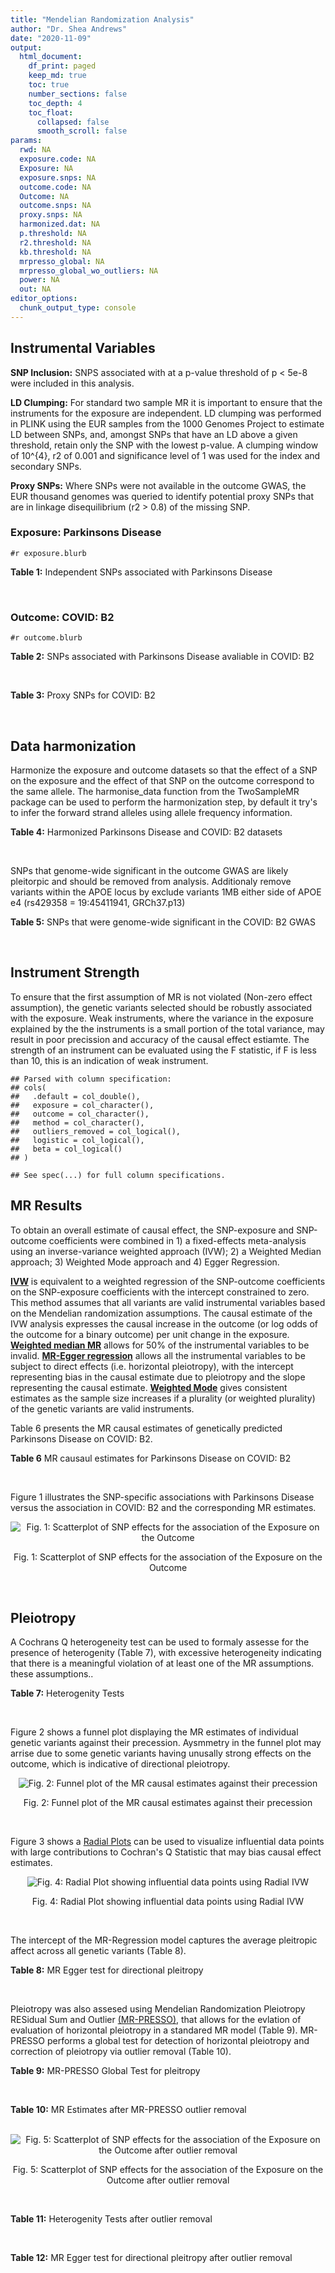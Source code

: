 ```yaml
---
title: "Mendelian Randomization Analysis"
author: "Dr. Shea Andrews"
date: "2020-11-09"
output:
  html_document:
    df_print: paged
    keep_md: true
    toc: true
    number_sections: false
    toc_depth: 4
    toc_float:
      collapsed: false
      smooth_scroll: false
params:
  rwd: NA
  exposure.code: NA
  Exposure: NA
  exposure.snps: NA
  outcome.code: NA
  Outcome: NA
  outcome.snps: NA
  proxy.snps: NA
  harmonized.dat: NA
  p.threshold: NA
  r2.threshold: NA
  kb.threshold: NA
  mrpresso_global: NA
  mrpresso_global_wo_outliers: NA
  power: NA
  out: NA
editor_options:
  chunk_output_type: console
---
```







## Instrumental Variables
**SNP Inclusion:** SNPS associated with at a p-value threshold of p < 5e-8 were included in this analysis.
<br>

**LD Clumping:** For standard two sample MR it is important to ensure that the instruments for the exposure are independent. LD clumping was performed in PLINK using the EUR samples from the 1000 Genomes Project to estimate LD between SNPs, and, amongst SNPs that have an LD above a given threshold, retain only the SNP with the lowest p-value. A clumping window of 10^{4}, r2 of 0.001 and significance level of 1 was used for the index and secondary SNPs.
<br>

**Proxy SNPs:** Where SNPs were not available in the outcome GWAS, the EUR thousand genomes was queried to identify potential proxy SNPs that are in linkage disequilibrium (r2 > 0.8) of the missing SNP.
<br>

### Exposure: Parkinsons Disease
`#r exposure.blurb`
<br>

**Table 1:** Independent SNPs associated with Parkinsons Disease
<div data-pagedtable="false">
  <script data-pagedtable-source type="application/json">
{"columns":[{"label":["SNP"],"name":[1],"type":["chr"],"align":["left"]},{"label":["CHROM"],"name":[2],"type":["dbl"],"align":["right"]},{"label":["POS"],"name":[3],"type":["dbl"],"align":["right"]},{"label":["REF"],"name":[4],"type":["chr"],"align":["left"]},{"label":["ALT"],"name":[5],"type":["chr"],"align":["left"]},{"label":["AF"],"name":[6],"type":["dbl"],"align":["right"]},{"label":["BETA"],"name":[7],"type":["dbl"],"align":["right"]},{"label":["SE"],"name":[8],"type":["dbl"],"align":["right"]},{"label":["Z"],"name":[9],"type":["dbl"],"align":["right"]},{"label":["P"],"name":[10],"type":["dbl"],"align":["right"]},{"label":["N"],"name":[11],"type":["dbl"],"align":["right"]},{"label":["TRAIT"],"name":[12],"type":["chr"],"align":["left"]}],"data":[{"1":"rs35749011","2":"1","3":"155135036","4":"G","5":"A","6":"0.0191","7":"0.7508","8":"0.0659","9":"11.393020","10":"5.022e-30","11":"482730","12":"parkinsons_disease"},{"1":"rs823106","2":"1","3":"205656453","4":"G","5":"C","6":"0.8488","7":"-0.1492","8":"0.0239","9":"-6.242678","10":"4.100e-10","11":"482730","12":"parkinsons_disease"},{"1":"rs4488803","2":"3","3":"58218352","4":"G","5":"A","6":"0.3746","7":"-0.1136","8":"0.0199","9":"-5.708543","10":"1.076e-08","11":"482730","12":"parkinsons_disease"},{"1":"rs34311866","2":"4","3":"951947","4":"T","5":"C","6":"0.1958","7":"0.2272","8":"0.0231","9":"9.835500","10":"7.974e-23","11":"482730","12":"parkinsons_disease"},{"1":"rs4698412","2":"4","3":"15737348","4":"G","5":"A","6":"0.5530","7":"0.1258","8":"0.0168","9":"7.488095","10":"7.049e-14","11":"482730","12":"parkinsons_disease"},{"1":"rs7695720","2":"4","3":"77183300","4":"A","5":"C","6":"0.2091","7":"-0.1255","8":"0.0208","9":"-6.033650","10":"1.528e-09","11":"482730","12":"parkinsons_disease"},{"1":"rs356203","2":"4","3":"90666041","4":"C","5":"T","6":"0.6169","7":"-0.2398","8":"0.0178","9":"-13.471910","10":"3.007e-41","11":"482730","12":"parkinsons_disease"},{"1":"rs75646569","2":"5","3":"60345424","4":"T","5":"G","6":"0.1117","7":"0.1916","8":"0.0266","9":"7.203010","10":"5.618e-13","11":"482730","12":"parkinsons_disease"},{"1":"rs35265698","2":"6","3":"32561334","4":"C","5":"G","6":"0.1547","7":"-0.2000","8":"0.0303","9":"-6.600660","10":"3.927e-11","11":"480593","12":"parkinsons_disease"},{"1":"rs858295","2":"7","3":"23245569","4":"A","5":"G","6":"0.3947","7":"-0.1039","8":"0.0176","9":"-5.903410","10":"3.831e-09","11":"482730","12":"parkinsons_disease"},{"1":"rs620490","2":"8","3":"16697579","4":"T","5":"G","6":"0.2762","7":"-0.1174","8":"0.0190","9":"-6.178950","10":"6.456e-10","11":"482730","12":"parkinsons_disease"},{"1":"rs144814361","2":"10","3":"121410917","4":"C","5":"T","6":"0.0174","7":"0.4411","8":"0.0680","9":"6.486765","10":"9.065e-11","11":"482730","12":"parkinsons_disease"},{"1":"rs75505347","2":"12","3":"40885549","4":"C","5":"T","6":"0.0195","7":"0.3917","8":"0.0674","9":"5.811573","10":"6.117e-09","11":"482730","12":"parkinsons_disease"},{"1":"rs10847864","2":"12","3":"123326598","4":"G","5":"T","6":"0.3625","7":"0.1274","8":"0.0179","9":"7.117318","10":"9.812e-13","11":"482730","12":"parkinsons_disease"},{"1":"rs4774417","2":"15","3":"61993702","4":"G","5":"A","6":"0.7397","7":"0.1052","8":"0.0192","9":"5.479167","10":"4.626e-08","11":"482730","12":"parkinsons_disease"},{"1":"rs12934900","2":"16","3":"30923602","4":"A","5":"T","6":"0.6571","7":"0.1215","8":"0.0184","9":"6.603260","10":"4.331e-11","11":"482730","12":"parkinsons_disease"},{"1":"rs4566208","2":"17","3":"16010920","4":"A","5":"G","6":"0.5659","7":"-0.0957","8":"0.0174","9":"-5.500000","10":"3.884e-08","11":"482730","12":"parkinsons_disease"},{"1":"rs58879558","2":"17","3":"44095467","4":"T","5":"C","6":"0.2229","7":"-0.2383","8":"0.0250","9":"-9.532000","10":"1.363e-21","11":"482730","12":"parkinsons_disease"},{"1":"rs4588066","2":"18","3":"40672964","4":"G","5":"A","6":"0.3260","7":"0.1046","8":"0.0178","9":"5.876404","10":"4.453e-09","11":"482730","12":"parkinsons_disease"}],"options":{"columns":{"min":{},"max":[10]},"rows":{"min":[10],"max":[10]},"pages":{}}}
  </script>
</div>
<br>

### Outcome: COVID: B2
`#r outcome.blurb`
<br>

**Table 2:** SNPs associated with Parkinsons Disease avaliable in COVID: B2
<div data-pagedtable="false">
  <script data-pagedtable-source type="application/json">
{"columns":[{"label":["SNP"],"name":[1],"type":["chr"],"align":["left"]},{"label":["CHROM"],"name":[2],"type":["dbl"],"align":["right"]},{"label":["POS"],"name":[3],"type":["dbl"],"align":["right"]},{"label":["REF"],"name":[4],"type":["chr"],"align":["left"]},{"label":["ALT"],"name":[5],"type":["chr"],"align":["left"]},{"label":["AF"],"name":[6],"type":["dbl"],"align":["right"]},{"label":["BETA"],"name":[7],"type":["dbl"],"align":["right"]},{"label":["SE"],"name":[8],"type":["dbl"],"align":["right"]},{"label":["Z"],"name":[9],"type":["dbl"],"align":["right"]},{"label":["P"],"name":[10],"type":["dbl"],"align":["right"]},{"label":["N"],"name":[11],"type":["dbl"],"align":["right"]},{"label":["TRAIT"],"name":[12],"type":["chr"],"align":["left"]}],"data":[{"1":"rs35749011","2":"1","3":"155135036","4":"G","5":"A","6":"0.01412","7":"-0.02302500","8":"0.112680","9":"-0.20433972","10":"8.381e-01","11":"667626","12":"COVID:_hospitalized_vs._population"},{"1":"rs823106","2":"1","3":"205656453","4":"G","5":"C","6":"0.86010","7":"-0.03876600","8":"0.027213","9":"-1.42453974","10":"1.543e-01","11":"969567","12":"COVID:_hospitalized_vs._population"},{"1":"rs4488803","2":"3","3":"58218352","4":"G","5":"A","6":"0.41620","7":"0.03391900","8":"0.024204","9":"1.40137994","10":"1.611e-01","11":"946091","12":"COVID:_hospitalized_vs._population"},{"1":"rs34311866","2":"4","3":"951947","4":"T","5":"C","6":"0.19520","7":"0.00093440","8":"0.027116","9":"0.03445936","10":"9.725e-01","11":"969567","12":"COVID:_hospitalized_vs._population"},{"1":"rs4698412","2":"4","3":"15737348","4":"G","5":"A","6":"0.55210","7":"-0.00416750","8":"0.020896","9":"-0.19944008","10":"8.419e-01","11":"969567","12":"COVID:_hospitalized_vs._population"},{"1":"rs7695720","2":"4","3":"77183300","4":"A","5":"C","6":"0.21400","7":"-0.02987900","8":"0.029038","9":"-1.02896205","10":"3.035e-01","11":"958898","12":"COVID:_hospitalized_vs._population"},{"1":"rs356203","2":"4","3":"90666041","4":"C","5":"T","6":"0.63300","7":"-0.00205340","8":"0.021483","9":"-0.09558255","10":"9.239e-01","11":"968954","12":"COVID:_hospitalized_vs._population"},{"1":"rs75646569","2":"5","3":"60345424","4":"T","5":"G","6":"0.10340","7":"-0.04144900","8":"0.032557","9":"-1.27312099","10":"2.030e-01","11":"969567","12":"COVID:_hospitalized_vs._population"},{"1":"rs35265698","2":"6","3":"32561334","4":"C","5":"G","6":"0.17340","7":"-0.05508500","8":"0.029743","9":"-1.85203241","10":"6.402e-02","11":"956147","12":"COVID:_hospitalized_vs._population"},{"1":"rs858295","2":"7","3":"23245569","4":"A","5":"G","6":"0.38410","7":"-0.00096132","8":"0.021070","9":"-0.04562506","10":"9.636e-01","11":"969567","12":"COVID:_hospitalized_vs._population"},{"1":"rs620490","2":"8","3":"16697579","4":"T","5":"G","6":"0.29830","7":"-0.04119900","8":"0.023069","9":"-1.78590316","10":"7.412e-02","11":"968954","12":"COVID:_hospitalized_vs._population"},{"1":"rs144814361","2":"10","3":"121410917","4":"C","5":"T","6":"0.01801","7":"-0.05479500","8":"0.110310","9":"-0.49673647","10":"6.194e-01","11":"940931","12":"COVID:_hospitalized_vs._population"},{"1":"rs75505347","2":"12","3":"40885549","4":"C","5":"T","6":"0.02040","7":"0.04941600","8":"0.079077","9":"0.62490990","10":"5.320e-01","11":"932876","12":"COVID:_hospitalized_vs._population"},{"1":"rs10847864","2":"12","3":"123326598","4":"G","5":"T","6":"0.34930","7":"-0.04124700","8":"0.028568","9":"-1.44381826","10":"1.488e-01","11":"681782","12":"COVID:_hospitalized_vs._population"},{"1":"rs4774417","2":"15","3":"61993702","4":"G","5":"A","6":"0.70700","7":"-0.01248200","8":"0.027702","9":"-0.45058119","10":"6.523e-01","11":"956895","12":"COVID:_hospitalized_vs._population"},{"1":"rs12934900","2":"16","3":"30923602","4":"A","5":"T","6":"0.62700","7":"-0.00534110","8":"0.025165","9":"-0.21224319","10":"8.319e-01","11":"959511","12":"COVID:_hospitalized_vs._population"},{"1":"rs4566208","2":"17","3":"16010920","4":"A","5":"G","6":"0.54920","7":"0.02494400","8":"0.021928","9":"1.13754104","10":"2.553e-01","11":"966951","12":"COVID:_hospitalized_vs._population"},{"1":"rs58879558","2":"17","3":"44095467","4":"T","5":"C","6":"0.21060","7":"-0.11053000","8":"0.025282","9":"-4.37188514","10":"1.232e-05","11":"730856","12":"COVID:_hospitalized_vs._population"},{"1":"rs4588066","2":"18","3":"40672964","4":"G","5":"A","6":"0.33530","7":"-0.01808200","8":"0.022015","9":"-0.82134908","10":"4.114e-01","11":"969567","12":"COVID:_hospitalized_vs._population"}],"options":{"columns":{"min":{},"max":[10]},"rows":{"min":[10],"max":[10]},"pages":{}}}
  </script>
</div>
<br>

**Table 3:** Proxy SNPs for COVID: B2
<div data-pagedtable="false">
  <script data-pagedtable-source type="application/json">
{"columns":[{"label":["proxy.outcome"],"name":[1],"type":["lgl"],"align":["right"]},{"label":["target_snp"],"name":[2],"type":["lgl"],"align":["right"]},{"label":["proxy_snp"],"name":[3],"type":["lgl"],"align":["right"]},{"label":["ld.r2"],"name":[4],"type":["lgl"],"align":["right"]},{"label":["Dprime"],"name":[5],"type":["lgl"],"align":["right"]},{"label":["ref.proxy"],"name":[6],"type":["lgl"],"align":["right"]},{"label":["alt.proxy"],"name":[7],"type":["lgl"],"align":["right"]},{"label":["CHROM"],"name":[8],"type":["lgl"],"align":["right"]},{"label":["POS"],"name":[9],"type":["lgl"],"align":["right"]},{"label":["ALT.proxy"],"name":[10],"type":["lgl"],"align":["right"]},{"label":["REF.proxy"],"name":[11],"type":["lgl"],"align":["right"]},{"label":["AF"],"name":[12],"type":["lgl"],"align":["right"]},{"label":["BETA"],"name":[13],"type":["lgl"],"align":["right"]},{"label":["SE"],"name":[14],"type":["lgl"],"align":["right"]},{"label":["P"],"name":[15],"type":["lgl"],"align":["right"]},{"label":["N"],"name":[16],"type":["lgl"],"align":["right"]},{"label":["ref"],"name":[17],"type":["lgl"],"align":["right"]},{"label":["alt"],"name":[18],"type":["lgl"],"align":["right"]},{"label":["ALT"],"name":[19],"type":["lgl"],"align":["right"]},{"label":["REF"],"name":[20],"type":["lgl"],"align":["right"]},{"label":["PHASE"],"name":[21],"type":["lgl"],"align":["right"]}],"data":[{"1":"NA","2":"NA","3":"NA","4":"NA","5":"NA","6":"NA","7":"NA","8":"NA","9":"NA","10":"NA","11":"NA","12":"NA","13":"NA","14":"NA","15":"NA","16":"NA","17":"NA","18":"NA","19":"NA","20":"NA","21":"NA"}],"options":{"columns":{"min":{},"max":[10]},"rows":{"min":[10],"max":[10]},"pages":{}}}
  </script>
</div>
<br>

## Data harmonization
Harmonize the exposure and outcome datasets so that the effect of a SNP on the exposure and the effect of that SNP on the outcome correspond to the same allele. The harmonise_data function from the TwoSampleMR package can be used to perform the harmonization step, by default it try's to infer the forward strand alleles using allele frequency information.
<br>

**Table 4:** Harmonized Parkinsons Disease and COVID: B2 datasets
<div data-pagedtable="false">
  <script data-pagedtable-source type="application/json">
{"columns":[{"label":["SNP"],"name":[1],"type":["chr"],"align":["left"]},{"label":["effect_allele.exposure"],"name":[2],"type":["chr"],"align":["left"]},{"label":["other_allele.exposure"],"name":[3],"type":["chr"],"align":["left"]},{"label":["effect_allele.outcome"],"name":[4],"type":["chr"],"align":["left"]},{"label":["other_allele.outcome"],"name":[5],"type":["chr"],"align":["left"]},{"label":["beta.exposure"],"name":[6],"type":["dbl"],"align":["right"]},{"label":["beta.outcome"],"name":[7],"type":["dbl"],"align":["right"]},{"label":["eaf.exposure"],"name":[8],"type":["dbl"],"align":["right"]},{"label":["eaf.outcome"],"name":[9],"type":["dbl"],"align":["right"]},{"label":["remove"],"name":[10],"type":["lgl"],"align":["right"]},{"label":["palindromic"],"name":[11],"type":["lgl"],"align":["right"]},{"label":["ambiguous"],"name":[12],"type":["lgl"],"align":["right"]},{"label":["id.outcome"],"name":[13],"type":["chr"],"align":["left"]},{"label":["chr.outcome"],"name":[14],"type":["dbl"],"align":["right"]},{"label":["pos.outcome"],"name":[15],"type":["dbl"],"align":["right"]},{"label":["se.outcome"],"name":[16],"type":["dbl"],"align":["right"]},{"label":["z.outcome"],"name":[17],"type":["dbl"],"align":["right"]},{"label":["pval.outcome"],"name":[18],"type":["dbl"],"align":["right"]},{"label":["samplesize.outcome"],"name":[19],"type":["dbl"],"align":["right"]},{"label":["outcome"],"name":[20],"type":["chr"],"align":["left"]},{"label":["mr_keep.outcome"],"name":[21],"type":["lgl"],"align":["right"]},{"label":["pval_origin.outcome"],"name":[22],"type":["chr"],"align":["left"]},{"label":["chr.exposure"],"name":[23],"type":["dbl"],"align":["right"]},{"label":["pos.exposure"],"name":[24],"type":["dbl"],"align":["right"]},{"label":["se.exposure"],"name":[25],"type":["dbl"],"align":["right"]},{"label":["z.exposure"],"name":[26],"type":["dbl"],"align":["right"]},{"label":["pval.exposure"],"name":[27],"type":["dbl"],"align":["right"]},{"label":["samplesize.exposure"],"name":[28],"type":["dbl"],"align":["right"]},{"label":["exposure"],"name":[29],"type":["chr"],"align":["left"]},{"label":["mr_keep.exposure"],"name":[30],"type":["lgl"],"align":["right"]},{"label":["pval_origin.exposure"],"name":[31],"type":["chr"],"align":["left"]},{"label":["id.exposure"],"name":[32],"type":["chr"],"align":["left"]},{"label":["action"],"name":[33],"type":["dbl"],"align":["right"]},{"label":["mr_keep"],"name":[34],"type":["lgl"],"align":["right"]},{"label":["pt"],"name":[35],"type":["dbl"],"align":["right"]},{"label":["pleitropy_keep"],"name":[36],"type":["lgl"],"align":["right"]},{"label":["mrpresso_RSSobs"],"name":[37],"type":["dbl"],"align":["right"]},{"label":["mrpresso_pval"],"name":[38],"type":["chr"],"align":["left"]},{"label":["mrpresso_keep"],"name":[39],"type":["lgl"],"align":["right"]}],"data":[{"1":"rs10847864","2":"T","3":"G","4":"T","5":"G","6":"0.1274","7":"-0.04124700","8":"0.3625","9":"0.34930","10":"FALSE","11":"FALSE","12":"FALSE","13":"PqR6pv","14":"12","15":"123326598","16":"0.028568","17":"-1.44381826","18":"1.488e-01","19":"681782","20":"covidhgi2020anaB2v4","21":"TRUE","22":"reported","23":"12","24":"123326598","25":"0.0179","26":"7.117318","27":"9.812e-13","28":"482730","29":"Nalls2019pd","30":"TRUE","31":"reported","32":"NJVBXu","33":"2","34":"TRUE","35":"5e-08","36":"TRUE","37":"2.544831e-03","38":"1","39":"TRUE"},{"1":"rs12934900","2":"T","3":"A","4":"T","5":"A","6":"0.1215","7":"-0.00534110","8":"0.6571","9":"0.62700","10":"FALSE","11":"TRUE","12":"FALSE","13":"PqR6pv","14":"16","15":"30923602","16":"0.025165","17":"-0.21224319","18":"8.319e-01","19":"959511","20":"covidhgi2020anaB2v4","21":"TRUE","22":"reported","23":"16","24":"30923602","25":"0.0184","26":"6.603260","27":"4.331e-11","28":"482730","29":"Nalls2019pd","30":"TRUE","31":"reported","32":"NJVBXu","33":"2","34":"TRUE","35":"5e-08","36":"TRUE","37":"1.740641e-04","38":"1","39":"TRUE"},{"1":"rs144814361","2":"T","3":"C","4":"T","5":"C","6":"0.4411","7":"-0.05479500","8":"0.0174","9":"0.01801","10":"FALSE","11":"FALSE","12":"FALSE","13":"PqR6pv","14":"10","15":"121410917","16":"0.110310","17":"-0.49673647","18":"6.194e-01","19":"940931","20":"covidhgi2020anaB2v4","21":"TRUE","22":"reported","23":"10","24":"121410917","25":"0.0680","26":"6.486765","27":"9.065e-11","28":"482730","29":"Nalls2019pd","30":"TRUE","31":"reported","32":"NJVBXu","33":"2","34":"TRUE","35":"5e-08","36":"TRUE","37":"6.991454e-03","38":"1","39":"TRUE"},{"1":"rs34311866","2":"C","3":"T","4":"C","5":"T","6":"0.2272","7":"0.00093440","8":"0.1958","9":"0.19520","10":"FALSE","11":"FALSE","12":"FALSE","13":"PqR6pv","14":"4","15":"951947","16":"0.027116","17":"0.03445936","18":"9.725e-01","19":"969567","20":"covidhgi2020anaB2v4","21":"TRUE","22":"reported","23":"4","24":"951947","25":"0.0231","26":"9.835500","27":"7.974e-23","28":"482730","29":"Nalls2019pd","30":"TRUE","31":"reported","32":"NJVBXu","33":"2","34":"TRUE","35":"5e-08","36":"TRUE","37":"2.063146e-04","38":"1","39":"TRUE"},{"1":"rs35265698","2":"G","3":"C","4":"G","5":"C","6":"-0.2000","7":"-0.05508500","8":"0.1547","9":"0.17340","10":"FALSE","11":"TRUE","12":"FALSE","13":"PqR6pv","14":"6","15":"32561334","16":"0.029743","17":"-1.85203241","18":"6.402e-02","19":"956147","20":"covidhgi2020anaB2v4","21":"TRUE","22":"reported","23":"6","24":"32561334","25":"0.0303","26":"-6.600660","27":"3.927e-11","28":"480593","29":"Nalls2019pd","30":"TRUE","31":"reported","32":"NJVBXu","33":"2","34":"TRUE","35":"5e-08","36":"TRUE","37":"2.099169e-03","38":"1","39":"TRUE"},{"1":"rs356203","2":"T","3":"C","4":"T","5":"C","6":"-0.2398","7":"-0.00205340","8":"0.6169","9":"0.63300","10":"FALSE","11":"FALSE","12":"FALSE","13":"PqR6pv","14":"4","15":"90666041","16":"0.021483","17":"-0.09558255","18":"9.239e-01","19":"968954","20":"covidhgi2020anaB2v4","21":"TRUE","22":"reported","23":"4","24":"90666041","25":"0.0178","26":"-13.471910","27":"3.007e-41","28":"482730","29":"Nalls2019pd","30":"TRUE","31":"reported","32":"NJVBXu","33":"2","34":"TRUE","35":"5e-08","36":"TRUE","37":"2.336293e-04","38":"1","39":"TRUE"},{"1":"rs35749011","2":"A","3":"G","4":"A","5":"G","6":"0.7508","7":"-0.02302500","8":"0.0191","9":"0.01412","10":"FALSE","11":"FALSE","12":"FALSE","13":"PqR6pv","14":"1","15":"155135036","16":"0.112680","17":"-0.20433972","18":"8.381e-01","19":"667626","20":"covidhgi2020anaB2v4","21":"TRUE","22":"reported","23":"1","24":"155135036","25":"0.0659","26":"11.393020","27":"5.022e-30","28":"482730","29":"Nalls2019pd","30":"TRUE","31":"reported","32":"NJVBXu","33":"2","34":"TRUE","35":"5e-08","36":"TRUE","37":"5.399197e-03","38":"1","39":"TRUE"},{"1":"rs4488803","2":"A","3":"G","4":"A","5":"G","6":"-0.1136","7":"0.03391900","8":"0.3746","9":"0.41620","10":"FALSE","11":"FALSE","12":"FALSE","13":"PqR6pv","14":"3","15":"58218352","16":"0.024204","17":"1.40137994","18":"1.611e-01","19":"946091","20":"covidhgi2020anaB2v4","21":"TRUE","22":"reported","23":"3","24":"58218352","25":"0.0199","26":"-5.708543","27":"1.076e-08","28":"482730","29":"Nalls2019pd","30":"TRUE","31":"reported","32":"NJVBXu","33":"2","34":"TRUE","35":"5e-08","36":"TRUE","37":"1.778360e-03","38":"1","39":"TRUE"},{"1":"rs4566208","2":"G","3":"A","4":"G","5":"A","6":"-0.0957","7":"0.02494400","8":"0.5659","9":"0.54920","10":"FALSE","11":"FALSE","12":"FALSE","13":"PqR6pv","14":"17","15":"16010920","16":"0.021928","17":"1.13754104","18":"2.553e-01","19":"966951","20":"covidhgi2020anaB2v4","21":"TRUE","22":"reported","23":"17","24":"16010920","25":"0.0174","26":"-5.500000","27":"3.884e-08","28":"482730","29":"Nalls2019pd","30":"TRUE","31":"reported","32":"NJVBXu","33":"2","34":"TRUE","35":"5e-08","36":"TRUE","37":"1.001099e-03","38":"1","39":"TRUE"},{"1":"rs4588066","2":"A","3":"G","4":"A","5":"G","6":"0.1046","7":"-0.01808200","8":"0.3260","9":"0.33530","10":"FALSE","11":"FALSE","12":"FALSE","13":"PqR6pv","14":"18","15":"40672964","16":"0.022015","17":"-0.82134908","18":"4.114e-01","19":"969567","20":"covidhgi2020anaB2v4","21":"TRUE","22":"reported","23":"18","24":"40672964","25":"0.0178","26":"5.876404","27":"4.453e-09","28":"482730","29":"Nalls2019pd","30":"TRUE","31":"reported","32":"NJVBXu","33":"2","34":"TRUE","35":"5e-08","36":"TRUE","37":"6.388714e-04","38":"1","39":"TRUE"},{"1":"rs4698412","2":"A","3":"G","4":"A","5":"G","6":"0.1258","7":"-0.00416750","8":"0.5530","9":"0.55210","10":"FALSE","11":"FALSE","12":"FALSE","13":"PqR6pv","14":"4","15":"15737348","16":"0.020896","17":"-0.19944008","18":"8.419e-01","19":"969567","20":"covidhgi2020anaB2v4","21":"TRUE","22":"reported","23":"4","24":"15737348","25":"0.0168","26":"7.488095","27":"7.049e-14","28":"482730","29":"Nalls2019pd","30":"TRUE","31":"reported","32":"NJVBXu","33":"2","34":"TRUE","35":"5e-08","36":"TRUE","37":"1.559499e-04","38":"1","39":"TRUE"},{"1":"rs4774417","2":"A","3":"G","4":"A","5":"G","6":"0.1052","7":"-0.01248200","8":"0.7397","9":"0.70700","10":"FALSE","11":"FALSE","12":"FALSE","13":"PqR6pv","14":"15","15":"61993702","16":"0.027702","17":"-0.45058119","18":"6.523e-01","19":"956895","20":"covidhgi2020anaB2v4","21":"TRUE","22":"reported","23":"15","24":"61993702","25":"0.0192","26":"5.479167","27":"4.626e-08","28":"482730","29":"Nalls2019pd","30":"TRUE","31":"reported","32":"NJVBXu","33":"2","34":"TRUE","35":"5e-08","36":"TRUE","37":"3.724071e-04","38":"1","39":"TRUE"},{"1":"rs58879558","2":"C","3":"T","4":"C","5":"T","6":"-0.2383","7":"-0.11053000","8":"0.2229","9":"0.21060","10":"FALSE","11":"FALSE","12":"FALSE","13":"PqR6pv","14":"17","15":"44095467","16":"0.025282","17":"-4.37188514","18":"1.232e-05","19":"730856","20":"covidhgi2020anaB2v4","21":"TRUE","22":"reported","23":"17","24":"44095467","25":"0.0250","26":"-9.532000","27":"1.363e-21","28":"482730","29":"Nalls2019pd","30":"TRUE","31":"reported","32":"NJVBXu","33":"2","34":"TRUE","35":"5e-08","36":"TRUE","37":"1.206211e-02","38":"<0.0019","39":"FALSE"},{"1":"rs620490","2":"G","3":"T","4":"G","5":"T","6":"-0.1174","7":"-0.04119900","8":"0.2762","9":"0.29830","10":"FALSE","11":"FALSE","12":"FALSE","13":"PqR6pv","14":"8","15":"16697579","16":"0.023069","17":"-1.78590316","18":"7.412e-02","19":"968954","20":"covidhgi2020anaB2v4","21":"TRUE","22":"reported","23":"8","24":"16697579","25":"0.0190","26":"-6.178950","27":"6.456e-10","28":"482730","29":"Nalls2019pd","30":"TRUE","31":"reported","32":"NJVBXu","33":"2","34":"TRUE","35":"5e-08","36":"TRUE","37":"1.248312e-03","38":"1","39":"TRUE"},{"1":"rs75505347","2":"T","3":"C","4":"T","5":"C","6":"0.3917","7":"0.04941600","8":"0.0195","9":"0.02040","10":"FALSE","11":"FALSE","12":"FALSE","13":"PqR6pv","14":"12","15":"40885549","16":"0.079077","17":"0.62490990","18":"5.320e-01","19":"932876","20":"covidhgi2020anaB2v4","21":"TRUE","22":"reported","23":"12","24":"40885549","25":"0.0674","26":"5.811573","27":"6.117e-09","28":"482730","29":"Nalls2019pd","30":"TRUE","31":"reported","32":"NJVBXu","33":"2","34":"TRUE","35":"5e-08","36":"TRUE","37":"6.984367e-04","38":"1","39":"TRUE"},{"1":"rs75646569","2":"G","3":"T","4":"G","5":"T","6":"0.1916","7":"-0.04144900","8":"0.1117","9":"0.10340","10":"FALSE","11":"FALSE","12":"FALSE","13":"PqR6pv","14":"5","15":"60345424","16":"0.032557","17":"-1.27312099","18":"2.030e-01","19":"969567","20":"covidhgi2020anaB2v4","21":"TRUE","22":"reported","23":"5","24":"60345424","25":"0.0266","26":"7.203010","27":"5.618e-13","28":"482730","29":"Nalls2019pd","30":"TRUE","31":"reported","32":"NJVBXu","33":"2","34":"TRUE","35":"5e-08","36":"TRUE","37":"3.123655e-03","38":"1","39":"TRUE"},{"1":"rs7695720","2":"C","3":"A","4":"C","5":"A","6":"-0.1255","7":"-0.02987900","8":"0.2091","9":"0.21400","10":"FALSE","11":"FALSE","12":"FALSE","13":"PqR6pv","14":"4","15":"77183300","16":"0.029038","17":"-1.02896205","18":"3.035e-01","19":"958898","20":"covidhgi2020anaB2v4","21":"TRUE","22":"reported","23":"4","24":"77183300","25":"0.0208","26":"-6.033650","27":"1.528e-09","28":"482730","29":"Nalls2019pd","30":"TRUE","31":"reported","32":"NJVBXu","33":"2","34":"TRUE","35":"5e-08","36":"TRUE","37":"5.209232e-04","38":"1","39":"TRUE"},{"1":"rs823106","2":"C","3":"G","4":"C","5":"G","6":"-0.1492","7":"-0.03876600","8":"0.8488","9":"0.86010","10":"FALSE","11":"TRUE","12":"FALSE","13":"PqR6pv","14":"1","15":"205656453","16":"0.027213","17":"-1.42453974","18":"1.543e-01","19":"969567","20":"covidhgi2020anaB2v4","21":"TRUE","22":"reported","23":"1","24":"205656453","25":"0.0239","26":"-6.242678","27":"4.100e-10","28":"482730","29":"Nalls2019pd","30":"TRUE","31":"reported","32":"NJVBXu","33":"2","34":"TRUE","35":"5e-08","36":"TRUE","37":"9.597927e-04","38":"1","39":"TRUE"},{"1":"rs858295","2":"G","3":"A","4":"G","5":"A","6":"-0.1039","7":"-0.00096132","8":"0.3947","9":"0.38410","10":"FALSE","11":"FALSE","12":"FALSE","13":"PqR6pv","14":"7","15":"23245569","16":"0.021070","17":"-0.04562506","18":"9.636e-01","19":"969567","20":"covidhgi2020anaB2v4","21":"TRUE","22":"reported","23":"7","24":"23245569","25":"0.0176","26":"-5.903410","27":"3.831e-09","28":"482730","29":"Nalls2019pd","30":"TRUE","31":"reported","32":"NJVBXu","33":"2","34":"TRUE","35":"5e-08","36":"TRUE","37":"3.105391e-05","38":"1","39":"TRUE"}],"options":{"columns":{"min":{},"max":[10]},"rows":{"min":[10],"max":[10]},"pages":{}}}
  </script>
</div>
<br>

SNPs that genome-wide significant in the outcome GWAS are likely pleitorpic and should be removed from analysis. Additionaly remove variants within the APOE locus by exclude variants 1MB either side of APOE e4 (rs429358 = 19:45411941, GRCh37.p13)
<br>


**Table 5:** SNPs that were genome-wide significant in the COVID: B2 GWAS
<div data-pagedtable="false">
  <script data-pagedtable-source type="application/json">
{"columns":[{"label":["SNP"],"name":[1],"type":["chr"],"align":["left"]},{"label":["chr.outcome"],"name":[2],"type":["dbl"],"align":["right"]},{"label":["pos.outcome"],"name":[3],"type":["dbl"],"align":["right"]},{"label":["pval.exposure"],"name":[4],"type":["dbl"],"align":["right"]},{"label":["pval.outcome"],"name":[5],"type":["dbl"],"align":["right"]}],"data":[],"options":{"columns":{"min":{},"max":[10]},"rows":{"min":[10],"max":[10]},"pages":{}}}
  </script>
</div>
<br>


## Instrument Strength
To ensure that the first assumption of MR is not violated (Non-zero effect assumption), the genetic variants selected should be robustly associated with the exposure. Weak instruments, where the variance in the exposure explained by the the instruments is a small portion of the total variance, may result in poor precission and accuracy of the causal effect estiamte. The strength of an instrument can be evaluated using the F statistic, if F is less than 10, this is an indication of weak instrument.


```
## Parsed with column specification:
## cols(
##   .default = col_double(),
##   exposure = col_character(),
##   outcome = col_character(),
##   method = col_character(),
##   outliers_removed = col_logical(),
##   logistic = col_logical(),
##   beta = col_logical()
## )
```

```
## See spec(...) for full column specifications.
```

<div data-pagedtable="false">
  <script data-pagedtable-source type="application/json">
{"columns":[{"label":["outliers_removed"],"name":[1],"type":["lgl"],"align":["right"]},{"label":["pve.exposure"],"name":[2],"type":["dbl"],"align":["right"]},{"label":["F"],"name":[3],"type":["dbl"],"align":["right"]},{"label":["Alpha"],"name":[4],"type":["dbl"],"align":["right"]},{"label":["NCP"],"name":[5],"type":["dbl"],"align":["right"]},{"label":["Power"],"name":[6],"type":["dbl"],"align":["right"]}],"data":[{"1":"FALSE","2":"0.0007443399","3":"57.79114","4":"0.05","5":"7.8369985933","6":"0.79940658"},{"1":"TRUE","2":"0.0006824166","3":"55.92346","4":"0.05","5":"0.0006216174","6":"0.05007121"}],"options":{"columns":{"min":{},"max":[10]},"rows":{"min":[10],"max":[10]},"pages":{}}}
  </script>
</div>

##  MR Results
To obtain an overall estimate of causal effect, the SNP-exposure and SNP-outcome coefficients were combined in 1) a fixed-effects meta-analysis using an inverse-variance weighted approach (IVW); 2) a Weighted Median approach; 3) Weighted Mode approach and 4) Egger Regression.


[**IVW**](https://doi.org/10.1002/gepi.21758) is equivalent to a weighted regression of the SNP-outcome coefficients on the SNP-exposure coefficients with the intercept constrained to zero. This method assumes that all variants are valid instrumental variables based on the Mendelian randomization assumptions. The causal estimate of the IVW analysis expresses the causal increase in the outcome (or log odds of the outcome for a binary outcome) per unit change in the exposure. [**Weighted median MR**](https://doi.org/10.1002/gepi.21965) allows for 50% of the instrumental variables to be invalid. [**MR-Egger regression**](https://doi.org/10.1093/ije/dyw220) allows all the instrumental variables to be subject to direct effects (i.e. horizontal pleiotropy), with the intercept representing bias in the causal estimate due to pleiotropy and the slope representing the causal estimate. [**Weighted Mode**](https://doi.org/10.1093/ije/dyx102) gives consistent estimates as the sample size increases if a plurality (or weighted plurality) of the genetic variants are valid instruments.
<br>



Table 6 presents the MR causal estimates of genetically predicted Parkinsons Disease on COVID: B2.
<br>

**Table 6** MR causaul estimates for Parkinsons Disease on COVID: B2
<div data-pagedtable="false">
  <script data-pagedtable-source type="application/json">
{"columns":[{"label":["id.exposure"],"name":[1],"type":["chr"],"align":["left"]},{"label":["id.outcome"],"name":[2],"type":["chr"],"align":["left"]},{"label":["outcome"],"name":[3],"type":["fctr"],"align":["left"]},{"label":["exposure"],"name":[4],"type":["fctr"],"align":["left"]},{"label":["method"],"name":[5],"type":["fctr"],"align":["left"]},{"label":["nsnp"],"name":[6],"type":["int"],"align":["right"]},{"label":["b"],"name":[7],"type":["dbl"],"align":["right"]},{"label":["se"],"name":[8],"type":["dbl"],"align":["right"]},{"label":["pval"],"name":[9],"type":["dbl"],"align":["right"]}],"data":[{"1":"NJVBXu","2":"PqR6pv","3":"covidhgi2020anaB2v4","4":"Nalls2019pd","5":"Inverse variance weighted (fixed effects)","6":"19","7":"0.061036430","8":"0.03766522","9":"0.1051253"},{"1":"NJVBXu","2":"PqR6pv","3":"covidhgi2020anaB2v4","4":"Nalls2019pd","5":"Weighted median","6":"19","7":"0.006651457","8":"0.05834609","9":"0.9092377"},{"1":"NJVBXu","2":"PqR6pv","3":"covidhgi2020anaB2v4","4":"Nalls2019pd","5":"Weighted mode","6":"19","7":"-0.014668550","8":"0.07310700","9":"0.8432259"},{"1":"NJVBXu","2":"PqR6pv","3":"covidhgi2020anaB2v4","4":"Nalls2019pd","5":"MR Egger","6":"19","7":"0.196741871","8":"0.12975152","9":"0.1478183"}],"options":{"columns":{"min":{},"max":[10]},"rows":{"min":[10],"max":[10]},"pages":{}}}
  </script>
</div>
<br>

Figure 1 illustrates the SNP-specific associations with Parkinsons Disease versus the association in COVID: B2 and the corresponding MR estimates.
<br>

<div class="figure" style="text-align: center">
<img src="/sc/arion/projects/LOAD/shea/Projects/MRcovid/results/MRcovid/Nalls2019pd/covidhgi2020anaB2v4/Nalls2019pd_5e-8_covidhgi2020anaB2v4_MR_Analaysis_files/figure-html/scatter_plot-1.png" alt="Fig. 1: Scatterplot of SNP effects for the association of the Exposure on the Outcome"  />
<p class="caption">Fig. 1: Scatterplot of SNP effects for the association of the Exposure on the Outcome</p>
</div>
<br>


## Pleiotropy
A Cochrans Q heterogeneity test can be used to formaly assesse for the presence of heterogenity (Table 7), with excessive heterogeneity indicating that there is a meaningful violation of at least one of the MR assumptions.
these assumptions..
<br>

**Table 7:** Heterogenity Tests
<div data-pagedtable="false">
  <script data-pagedtable-source type="application/json">
{"columns":[{"label":["id.exposure"],"name":[1],"type":["chr"],"align":["left"]},{"label":["id.outcome"],"name":[2],"type":["chr"],"align":["left"]},{"label":["outcome"],"name":[3],"type":["fctr"],"align":["left"]},{"label":["exposure"],"name":[4],"type":["fctr"],"align":["left"]},{"label":["method"],"name":[5],"type":["fctr"],"align":["left"]},{"label":["Q"],"name":[6],"type":["dbl"],"align":["right"]},{"label":["Q_df"],"name":[7],"type":["dbl"],"align":["right"]},{"label":["Q_pval"],"name":[8],"type":["dbl"],"align":["right"]}],"data":[{"1":"NJVBXu","2":"PqR6pv","3":"covidhgi2020anaB2v4","4":"Nalls2019pd","5":"MR Egger","6":"32.33440","7":"17","8":"0.013670657"},{"1":"NJVBXu","2":"PqR6pv","3":"covidhgi2020anaB2v4","4":"Nalls2019pd","5":"Inverse variance weighted","6":"34.81211","7":"18","8":"0.009980374"}],"options":{"columns":{"min":{},"max":[10]},"rows":{"min":[10],"max":[10]},"pages":{}}}
  </script>
</div>
<br>

Figure 2 shows a funnel plot displaying the MR estimates of individual genetic variants against their precession. Aysmmetry in the funnel plot may arrise due to some genetic variants having unusally strong effects on the outcome, which is indicative of directional pleiotropy.
<br>

<div class="figure" style="text-align: center">
<img src="/sc/arion/projects/LOAD/shea/Projects/MRcovid/results/MRcovid/Nalls2019pd/covidhgi2020anaB2v4/Nalls2019pd_5e-8_covidhgi2020anaB2v4_MR_Analaysis_files/figure-html/funnel_plot-1.png" alt="Fig. 2: Funnel plot of the MR causal estimates against their precession"  />
<p class="caption">Fig. 2: Funnel plot of the MR causal estimates against their precession</p>
</div>
<br>

Figure 3 shows a [Radial Plots](https://github.com/WSpiller/RadialMR) can be used to visualize influential data points with large contributions to Cochran's Q Statistic that may bias causal effect estimates.



<div class="figure" style="text-align: center">
<img src="/sc/arion/projects/LOAD/shea/Projects/MRcovid/results/MRcovid/Nalls2019pd/covidhgi2020anaB2v4/Nalls2019pd_5e-8_covidhgi2020anaB2v4_MR_Analaysis_files/figure-html/Radial_Plot-1.png" alt="Fig. 4: Radial Plot showing influential data points using Radial IVW"  />
<p class="caption">Fig. 4: Radial Plot showing influential data points using Radial IVW</p>
</div>
<br>

The intercept of the MR-Regression model captures the average pleitropic affect across all genetic variants (Table 8).
<br>

**Table 8:** MR Egger test for directional pleitropy
<div data-pagedtable="false">
  <script data-pagedtable-source type="application/json">
{"columns":[{"label":["id.exposure"],"name":[1],"type":["chr"],"align":["left"]},{"label":["id.outcome"],"name":[2],"type":["chr"],"align":["left"]},{"label":["outcome"],"name":[3],"type":["fctr"],"align":["left"]},{"label":["exposure"],"name":[4],"type":["fctr"],"align":["left"]},{"label":["egger_intercept"],"name":[5],"type":["dbl"],"align":["right"]},{"label":["se"],"name":[6],"type":["dbl"],"align":["right"]},{"label":["pval"],"name":[7],"type":["dbl"],"align":["right"]}],"data":[{"1":"NJVBXu","2":"PqR6pv","3":"covidhgi2020anaB2v4","4":"Nalls2019pd","5":"-0.0241977","6":"0.02120105","7":"0.2695496"}],"options":{"columns":{"min":{},"max":[10]},"rows":{"min":[10],"max":[10]},"pages":{}}}
  </script>
</div>
<br>

Pleiotropy was also assesed using Mendelian Randomization Pleiotropy RESidual Sum and Outlier [(MR-PRESSO)](https://doi.org/10.1038/s41588-018-0099-7), that allows for the evlation of evaluation of horizontal pleiotropy in a standared MR model (Table 9). MR-PRESSO performs a global test for detection of horizontal pleiotropy and correction of pleiotropy via outlier removal (Table 10).
<br>

**Table 9:** MR-PRESSO Global Test for pleitropy
<div data-pagedtable="false">
  <script data-pagedtable-source type="application/json">
{"columns":[{"label":["id.exposure"],"name":[1],"type":["chr"],"align":["left"]},{"label":["id.outcome"],"name":[2],"type":["chr"],"align":["left"]},{"label":["outcome"],"name":[3],"type":["chr"],"align":["left"]},{"label":["exposure"],"name":[4],"type":["chr"],"align":["left"]},{"label":["pt"],"name":[5],"type":["dbl"],"align":["right"]},{"label":["outliers_removed"],"name":[6],"type":["lgl"],"align":["right"]},{"label":["n_outliers"],"name":[7],"type":["dbl"],"align":["right"]},{"label":["RSSobs"],"name":[8],"type":["dbl"],"align":["right"]},{"label":["pval"],"name":[9],"type":["dbl"],"align":["right"]}],"data":[{"1":"NJVBXu","2":"PqR6pv","3":"covidhgi2020anaB2v4","4":"Nalls2019pd","5":"5e-08","6":"FALSE","7":"1","8":"41.09011","9":"0.0042"}],"options":{"columns":{"min":{},"max":[10]},"rows":{"min":[10],"max":[10]},"pages":{}}}
  </script>
</div>
<br>


**Table 10:** MR Estimates after MR-PRESSO outlier removal
<div data-pagedtable="false">
  <script data-pagedtable-source type="application/json">
{"columns":[{"label":["id.exposure"],"name":[1],"type":["chr"],"align":["left"]},{"label":["id.outcome"],"name":[2],"type":["chr"],"align":["left"]},{"label":["outcome"],"name":[3],"type":["fctr"],"align":["left"]},{"label":["exposure"],"name":[4],"type":["fctr"],"align":["left"]},{"label":["method"],"name":[5],"type":["fctr"],"align":["left"]},{"label":["nsnp"],"name":[6],"type":["int"],"align":["right"]},{"label":["b"],"name":[7],"type":["dbl"],"align":["right"]},{"label":["se"],"name":[8],"type":["dbl"],"align":["right"]},{"label":["pval"],"name":[9],"type":["dbl"],"align":["right"]}],"data":[{"1":"NJVBXu","2":"PqR6pv","3":"covidhgi2020anaB2v4","4":"Nalls2019pd","5":"Inverse variance weighted (fixed effects)","6":"18","7":"0.002947444","8":"0.04028975","9":"0.9416818"},{"1":"NJVBXu","2":"PqR6pv","3":"covidhgi2020anaB2v4","4":"Nalls2019pd","5":"Weighted median","6":"18","7":"0.004974504","8":"0.06001577","9":"0.9339417"},{"1":"NJVBXu","2":"PqR6pv","3":"covidhgi2020anaB2v4","4":"Nalls2019pd","5":"Weighted mode","6":"18","7":"-0.012950874","8":"0.07139904","9":"0.8582087"},{"1":"NJVBXu","2":"PqR6pv","3":"covidhgi2020anaB2v4","4":"Nalls2019pd","5":"MR Egger","6":"18","7":"0.067263705","8":"0.10558818","9":"0.5331097"}],"options":{"columns":{"min":{},"max":[10]},"rows":{"min":[10],"max":[10]},"pages":{}}}
  </script>
</div>
<br>

<div class="figure" style="text-align: center">
<img src="/sc/arion/projects/LOAD/shea/Projects/MRcovid/results/MRcovid/Nalls2019pd/covidhgi2020anaB2v4/Nalls2019pd_5e-8_covidhgi2020anaB2v4_MR_Analaysis_files/figure-html/scatter_plot_outlier-1.png" alt="Fig. 5: Scatterplot of SNP effects for the association of the Exposure on the Outcome after outlier removal"  />
<p class="caption">Fig. 5: Scatterplot of SNP effects for the association of the Exposure on the Outcome after outlier removal</p>
</div>
<br>

**Table 11:** Heterogenity Tests after outlier removal
<div data-pagedtable="false">
  <script data-pagedtable-source type="application/json">
{"columns":[{"label":["id.exposure"],"name":[1],"type":["chr"],"align":["left"]},{"label":["id.outcome"],"name":[2],"type":["chr"],"align":["left"]},{"label":["outcome"],"name":[3],"type":["fctr"],"align":["left"]},{"label":["exposure"],"name":[4],"type":["fctr"],"align":["left"]},{"label":["method"],"name":[5],"type":["fctr"],"align":["left"]},{"label":["Q"],"name":[6],"type":["dbl"],"align":["right"]},{"label":["Q_df"],"name":[7],"type":["dbl"],"align":["right"]},{"label":["Q_pval"],"name":[8],"type":["dbl"],"align":["right"]}],"data":[{"1":"NJVBXu","2":"PqR6pv","3":"covidhgi2020anaB2v4","4":"Nalls2019pd","5":"MR Egger","6":"17.82598","7":"16","8":"0.3341854"},{"1":"NJVBXu","2":"PqR6pv","3":"covidhgi2020anaB2v4","4":"Nalls2019pd","5":"Inverse variance weighted","6":"18.31939","7":"17","8":"0.3689646"}],"options":{"columns":{"min":{},"max":[10]},"rows":{"min":[10],"max":[10]},"pages":{}}}
  </script>
</div>
<br>

**Table 12:** MR Egger test for directional pleitropy after outlier removal
<div data-pagedtable="false">
  <script data-pagedtable-source type="application/json">
{"columns":[{"label":["id.exposure"],"name":[1],"type":["chr"],"align":["left"]},{"label":["id.outcome"],"name":[2],"type":["chr"],"align":["left"]},{"label":["outcome"],"name":[3],"type":["fctr"],"align":["left"]},{"label":["exposure"],"name":[4],"type":["fctr"],"align":["left"]},{"label":["egger_intercept"],"name":[5],"type":["dbl"],"align":["right"]},{"label":["se"],"name":[6],"type":["dbl"],"align":["right"]},{"label":["pval"],"name":[7],"type":["dbl"],"align":["right"]}],"data":[{"1":"NJVBXu","2":"PqR6pv","3":"covidhgi2020anaB2v4","4":"Nalls2019pd","5":"-0.0110665","6":"0.01662918","7":"0.5152191"}],"options":{"columns":{"min":{},"max":[10]},"rows":{"min":[10],"max":[10]},"pages":{}}}
  </script>
</div>
<br>

